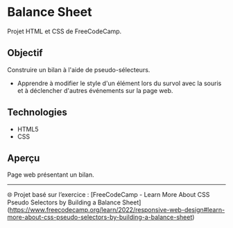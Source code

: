 # Balance Sheet

Projet HTML et CSS de FreeCodeCamp.

## Objectif
Construire un bilan à l'aide de pseudo-sélecteurs. 
- Apprendre à modifier le style d'un élément lors du survol avec la souris et à déclencher d'autres événements sur la page web.

## Technologies
- HTML5
- CSS

## Aperçu
Page web présentant un bilan.

---
🌐 Projet basé sur l’exercice : [FreeCodeCamp - Learn More About CSS Pseudo Selectors by Building a Balance Sheet] (https://www.freecodecamp.org/learn/2022/responsive-web-design#learn-more-about-css-pseudo-selectors-by-building-a-balance-sheet)
